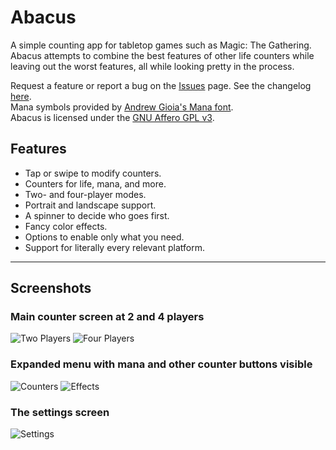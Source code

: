 # Abacus

A simple counting app for tabletop games such as Magic: The Gathering.
Abacus attempts to combine the best features of other life counters while leaving out the worst features, all while looking pretty in the process.

Request a feature or report a bug on the [Issues](https://github.com/mittsq/abacus/issues) page.
See the changelog [here](./CHANGELOG.md).  
Mana symbols provided by [Andrew Gioia's Mana font](https://github.com/andrewgioia/mana).  
Abacus is licensed under the [GNU Affero GPL v3](https://opensource.org/license/agpl-v3/).

## Features

* Tap or swipe to modify counters.
* Counters for life, mana, and more.
* Two- and four-player modes.
* Portrait and landscape support.
* A spinner to decide who goes first.
* Fancy color effects.
* Options to enable only what you need.
* Support for literally every relevant platform.

---

## Screenshots
### Main counter screen at 2 and 4 players
![Two Players](img/main.png)
![Four Players](img/four.png)

### Expanded menu with mana and other counter buttons visible
![Counters](img/counters.png)
![Effects](img/effects.png)

### The settings screen
![Settings](img/settings.png)
